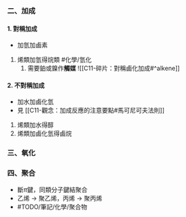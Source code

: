 ### 二、加成
#### 1. 對稱加成
- 加氫加鹵素
1. 烯類加氫得烷類 #化學/氫化
	1. 需要鉑或鎳作**觸媒**
![[C11-碎片：對稱鹵化加成#^alkene]]
#### 2. 不對稱加成
- 加水加鹵化氫
- 見 [[C11-觀念：加成反應的注意要點#馬可尼可夫法則]]
1. 烯類加水得醇
2. 烯類加鹵化氫得鹵烷
### 三、氧化

### 四、聚合
- 斷$\pi$鍵，同類分子鍵結聚合
- 乙烯 -> 聚乙烯，丙烯 -> 聚丙烯
- #TODO/筆記/化學/聚合物 
